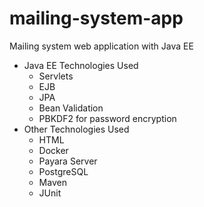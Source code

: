 # mailing-system-app
Mailing system web application with Java EE

* Java EE Technologies Used  
	* Servlets  
	* EJB  
	* JPA  
	* Bean Validation  
	* PBKDF2 for password encryption  
* Other Technologies Used  
	* HTML
	* Docker  
	* Payara Server  
	* PostgreSQL  
	* Maven  
	* JUnit  
